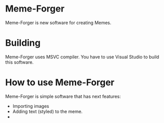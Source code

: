 # Meme-Forger
Meme-Forger is new software for creating Memes. 

# Building
Meme-Forger uses MSVC compiler. You have to use Visual Studio to build
this software.

# How to use Meme-Forger

Meme-Forger is simple software that has next features:
  - Importing images
  - Adding text (styled) to the meme.
  - 
